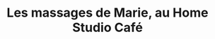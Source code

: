 ---
title: "Les massages de Marie, au Home Studio Café"
url: /grenoble/les-massages-de-marie-au-home-studio-cafe/
shop: massage
---